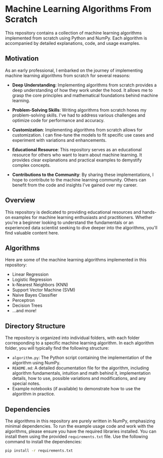 # Machine Learning Algorithms From Scratch

This repository contains a collection of machine learning algorithms implemented from scratch using Python and NumPy. Each algorithm is accompanied by detailed explanations, code, and usage examples.

## Motivation

As an early professional, I embarked on the journey of implementing machine learning algorithms from scratch for several reasons:

- **Deep Understanding**: Implementing algorithms from scratch provides a deep understanding of how they work under the hood. It allows me to grasp the core principles and mathematical foundations behind machine learning.

- **Problem-Solving Skills**: Writing algorithms from scratch hones my problem-solving skills. I've had to address various challenges and optimize code for performance and accuracy.

- **Customization**: Implementing algorithms from scratch allows for customization. I can fine-tune the models to fit specific use cases and experiment with variations and enhancements.

- **Educational Resource**: This repository serves as an educational resource for others who want to learn about machine learning. It provides clear explanations and practical examples to demystify complex concepts.

- **Contributions to the Community**: By sharing these implementations, I hope to contribute to the machine learning community. Others can benefit from the code and insights I've gained over my career.

## Overview

This repository is dedicated to providing educational resources and hands-on examples for machine learning enthusiasts and practitioners. Whether you're a beginner looking to understand the fundamentals or an experienced data scientist seeking to dive deeper into the algorithms, you'll find valuable content here.

## Algorithms

Here are some of the machine learning algorithms implemented in this repository:

- Linear Regression
- Logistic Regression
- k-Nearest Neighbors (KNN)
- Support Vector Machine (SVM)
- Naive Bayes Classifier
- Perceptron
- Decision Trees
- ...and more!

## Directory Structure

The repository is organized into individual folders, with each folder corresponding to a specific machine learning algorithm. In each algorithm folder, you will typically find the following structure:

- `algorithm.py`: The Python script containing the implementation of the algorithm using NumPy.
- `README.md`: A detailed documentation file for the algorithm, including algorithm fundamentals, intuition and math behind it, implementation details, how to use, possible variations and modifications, and any special notes.
- Example notebooks (if available) to demonstrate how to use the algorithm in practice.

## Dependencies

The algorithms in this repository are purely written in NumPy, emphasizing minimal dependencies. To run the example usage code and work with the algorithms, please ensure you have the required libraries installed. You can install them using the provided `requirements.txt` file. Use the following command to install the dependencies:

```bash
pip install -r requirements.txt
